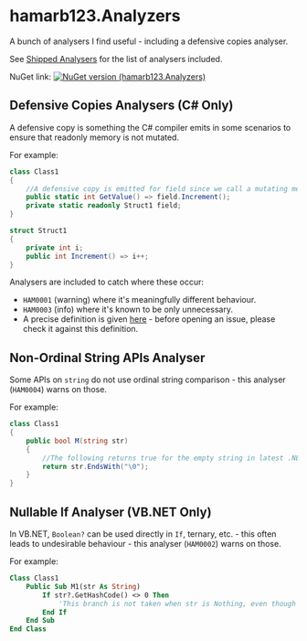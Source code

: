 # hamarb123.Analyzers
A bunch of analysers I find useful - including a defensive copies analyser.

See [Shipped Analysers](hamarb123.Analyzers/AnalyzerReleases.Shipped.md) for the list of analysers included.

NuGet link:
[![NuGet version (hamarb123.Analyzers)](https://img.shields.io/nuget/v/hamarb123.Analyzers.svg?style=flat-square)](https://www.nuget.org/packages/hamarb123.Analyzers/)


## Defensive Copies Analysers (C# Only)

A defensive copy is something the C# compiler emits in some scenarios to ensure that readonly memory is not mutated.

For example:
```csharp
class Class1
{
	//A defensive copy is emitted for field since we call a mutating method on readonly memory:
	public static int GetValue() => field.Increment();
	private static readonly Struct1 field;
}

struct Struct1
{
	private int i;
	public int Increment() => i++;
}
```

Analysers are included to catch where these occur:
- `HAM0001` (warning) where it's meaningfully different behaviour.
- `HAM0003` (info) where it's known to be only unnecessary.
- A precise definition is given [here](hamarb123.Analyzers/DefensiveCopies/DefensiveCopyAnalyzer.cs) - before opening an issue, please check it against this definition.


## Non-Ordinal String APIs Analyser

Some APIs on `string` do not use ordinal string comparison - this analyser (`HAM0004`) warns on those.

For example:
```csharp
class Class1
{
	public bool M(string str)
	{
		//The following returns true for the empty string in latest .NET versions, even though it doesn't contain a null character - this API does not use ordinal string comparison by default.
		return str.EndsWith("\0");
	}
}
```


## Nullable If Analyser (VB.NET Only)

In VB.NET, `Boolean?` can be used directly in `If`, ternary, etc. - this often leads to undesirable behaviour - this analyser (`HAM0002`) warns on those.

For example:
```vb
Class Class1
	Public Sub M1(str As String)
		If str?.GetHashCode() <> 0 Then
			'This branch is not taken when str is Nothing, even though `str?.GetHashCode()` looks like it should give `Nothing` which is indeed `<> 0`
		End If
	End Sub
End Class
```

